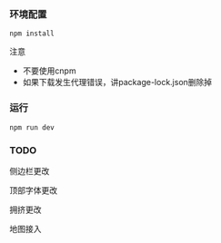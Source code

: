 ### 环境配置

```
npm install
```

注意

- 不要使用cnpm
- 如果下载发生代理错误，讲package-lock.json删除掉

### 运行

```
npm run dev
```

### TODO

侧边栏更改

顶部字体更改

拥挤更改

地图接入
